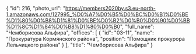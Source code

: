 {
    "id": 216,
    "photo_url": "https://members2020by.s3.eu-north-1.amazonaws.com/127995_%D0%A7%D0%B5%D0%BC%D0%B1%D0%BE%D1%80%D0%B8%D1%81%D0%BE%D0%B2%D0%B0%D0%90%D0%BB%D1%8C%D1%84%D0%B8%D1%80%D0%B0",
    "full_name": "Чемборисова Альфира",
    "offices": [
        {
            "id": "03-11",
            "name": "Прокуратура Кормянского района",
            "position": "Помощник прокурора Лельчицкого района"
        }
    ],
    "title": "Чемборисова Альфира"
}